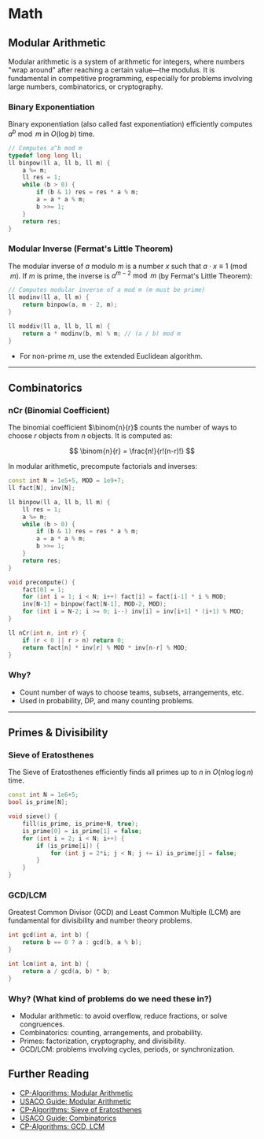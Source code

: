 # Math

## Modular Arithmetic

Modular arithmetic is a system of arithmetic for integers, where numbers "wrap around" after reaching a certain value—the modulus. It is fundamental in competitive programming, especially for problems involving large numbers, combinatorics, or cryptography.

### Binary Exponentiation

Binary exponentiation (also called fast exponentiation) efficiently computes $a^b \bmod m$ in $O(\log b)$ time.

```cpp
// Computes a^b mod m
typedef long long ll;
ll binpow(ll a, ll b, ll m) {
    a %= m;
    ll res = 1;
    while (b > 0) {
        if (b & 1) res = res * a % m;
        a = a * a % m;
        b >>= 1;
    }
    return res;
}
```

### Modular Inverse (Fermat's Little Theorem)

The modular inverse of $a$ modulo $m$ is a number $x$ such that $a \cdot x \equiv 1 \pmod{m}$. If $m$ is prime, the inverse is $a^{m-2} \bmod m$ (by Fermat's Little Theorem):

```cpp
// Computes modular inverse of a mod m (m must be prime)
ll modinv(ll a, ll m) {
    return binpow(a, m - 2, m);
}

ll moddiv(ll a, ll b, ll m) {
    return a * modinv(b, m) % m; // (a / b) mod m
}
```

- For non-prime $m$, use the extended Euclidean algorithm.

---

## Combinatorics

### nCr (Binomial Coefficient)

The binomial coefficient $\binom{n}{r}$ counts the number of ways to choose $r$ objects from $n$ objects. It is computed as:

$$
\binom{n}{r} = \frac{n!}{r!(n-r)!}
$$

In modular arithmetic, precompute factorials and inverses:

```cpp
const int N = 1e5+5, MOD = 1e9+7;
ll fact[N], inv[N];

ll binpow(ll a, ll b, ll m) {
    ll res = 1;
    a %= m;
    while (b > 0) {
        if (b & 1) res = res * a % m;
        a = a * a % m;
        b >>= 1;
    }
    return res;
}

void precompute() {
    fact[0] = 1;
    for (int i = 1; i < N; i++) fact[i] = fact[i-1] * i % MOD;
    inv[N-1] = binpow(fact[N-1], MOD-2, MOD);
    for (int i = N-2; i >= 0; i--) inv[i] = inv[i+1] * (i+1) % MOD;
}

ll nCr(int n, int r) {
    if (r < 0 || r > n) return 0;
    return fact[n] * inv[r] % MOD * inv[n-r] % MOD;
}
```

### Why?
- Count number of ways to choose teams, subsets, arrangements, etc.
- Used in probability, DP, and many counting problems.

---

## Primes & Divisibility

### Sieve of Eratosthenes

The Sieve of Eratosthenes efficiently finds all primes up to $n$ in $O(n \log \log n)$ time.

```cpp
const int N = 1e6+5;
bool is_prime[N];

void sieve() {
    fill(is_prime, is_prime+N, true);
    is_prime[0] = is_prime[1] = false;
    for (int i = 2; i < N; i++) {
        if (is_prime[i]) {
            for (int j = 2*i; j < N; j += i) is_prime[j] = false;
        }
    }
}
```

### GCD/LCM

Greatest Common Divisor (GCD) and Least Common Multiple (LCM) are fundamental for divisibility and number theory problems.

```cpp
int gcd(int a, int b) {
    return b == 0 ? a : gcd(b, a % b);
}

int lcm(int a, int b) {
    return a / gcd(a, b) * b;
}
```

### Why? (What kind of problems do we need these in?)
- Modular arithmetic: to avoid overflow, reduce fractions, or solve congruences.
- Combinatorics: counting, arrangements, and probability.
- Primes: factorization, cryptography, and divisibility.
- GCD/LCM: problems involving cycles, periods, or synchronization.

## Further Reading
- [CP-Algorithms: Modular Arithmetic](https://cp-algorithms.com/algebra/module-inverse.html)
- [USACO Guide: Modular Arithmetic](https://usaco.guide/plat/modular?lang=cpp)
- [CP-Algorithms: Sieve of Eratosthenes](https://cp-algorithms.com/algebra/sieve-of-eratosthenes.html)
- [USACO Guide: Combinatorics](https://usaco.guide/plat/combinatorics?lang=cpp)
- [CP-Algorithms: GCD, LCM](https://cp-algorithms.com/math/gcd.html)
